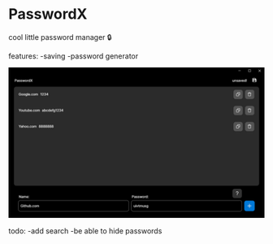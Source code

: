 # PasswordX
 
cool little password manager 🔒

features:
-saving
-password generator

![screen shot](/Assets/screenshot.png "screenshot")

todo:
-add search
-be able to hide passwords

